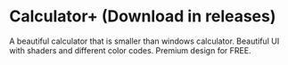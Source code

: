 # Calculator+ (Download in releases)
A beautiful calculator that is smaller than windows calculator. Beautiful UI with shaders and different color codes. Premium design for FREE.
